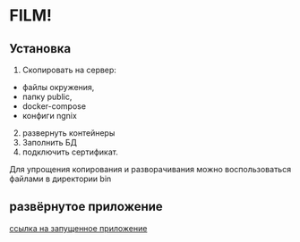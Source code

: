 # FILM!

## Установка

1. Скопировать на сервер:
  - файлы окружения,
  - папку public,
  - docker-compose
  - конфиги ngnix
2. развернуть контейнеры  
3. Заполнить БД
4. подключить сертификат. 

Для упрощения копирования и разворачивания можно воспользоваться файлами в директории bin

## развёрнутое приложение
[ссылка на запущенное приложение](ashizius.nomorepartiesco.ru)

